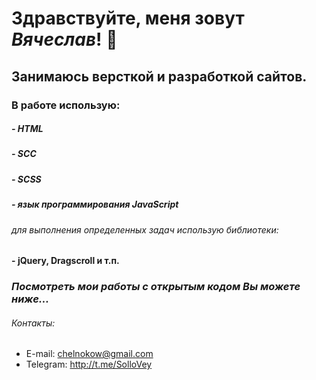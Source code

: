 # Здравствуйте, меня зовут *Вячеслав*! 👋
## Занимаюсь версткой и разработкой сайтов.
### В работе использую: 
##### **- HTML**
##### **- SCC**
##### **- SCSS** 
##### - язык программирования **JavaScript** 
###### для выполнения определенных задач использую библиотеки:
#### - **jQuery, Dragscroll** и т.п.

### *Посмотреть мои работы с открытым кодом Вы можете ниже...*


###### Контакты:

* E-mail: chelnokow@gmail.com
* Telegram: http://t.me/SolloVey
